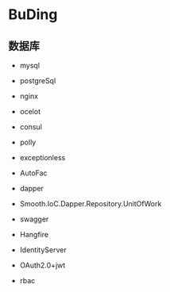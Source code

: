 # BuDing

## 数据库
- mysql
- postgreSql

- nginx
- ocelot
- consul
- polly
- exceptionless
- AutoFac
- dapper
- Smooth.IoC.Dapper.Repository.UnitOfWork
- swagger
- Hangfire


- IdentityServer
- OAuth2.0+jwt

- rbac

